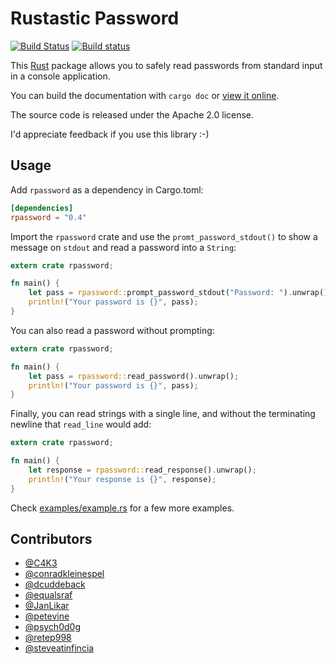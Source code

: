 # Rustastic Password

[![Build Status](https://travis-ci.org/conradkleinespel/rustastic-password.svg?branch=master)](https://travis-ci.org/conradkleinespel/rustastic-password)
[![Build status](https://ci.appveyor.com/api/projects/status/812odw3tw6oec5sw/branch/master?svg=true)](https://ci.appveyor.com/project/conradkleinespel/rustastic-password/branch/master)

This [Rust](http://www.rust-lang.org/) package allows you to safely read
passwords from standard input in a console application.

You can build the documentation with `cargo doc` or [view it online](https://docs.rs/rpassword/).

The source code is released under the Apache 2.0 license.

I'd appreciate feedback if you use this library :-)

## Usage

Add `rpassword` as a dependency in Cargo.toml:

```toml
[dependencies]
rpassword = "0.4"
```

Import the `rpassword` crate and use the `promt_password_stdout()` to show a message on `stdout` and read a password into a `String`:

```rust
extern crate rpassword;

fn main() {
    let pass = rpassword::prompt_password_stdout("Password: ").unwrap();
    println!("Your password is {}", pass);
}
```

You can also read a password without prompting:

```rust
extern crate rpassword;

fn main() {
    let pass = rpassword::read_password().unwrap();
    println!("Your password is {}", pass);
}
```

Finally, you can read strings with a single line, and without the terminating
newline that `read_line` would add:
```rust
extern crate rpassword;

fn main() {
    let response = rpassword::read_response().unwrap();
    println!("Your response is {}", response);
}
```

Check [examples/example.rs](examples/example.rs) for a few more examples.

## Contributors

* [@C4K3](https://github.com/C4K3)
* [@conradkleinespel](https://github.com/conradkleinespel)
* [@dcuddeback](https://github.com/dcuddeback)
* [@equalsraf](https://github.com/equalsraf)
* [@JanLikar](https://github.com/JanLikar)
* [@petevine](https://github.com/petevine)
* [@psych0d0g](https://github.com/psych0d0g)
* [@retep998](https://github.com/retep998)
* [@steveatinfincia](https://github.com/steveatinfincia)

